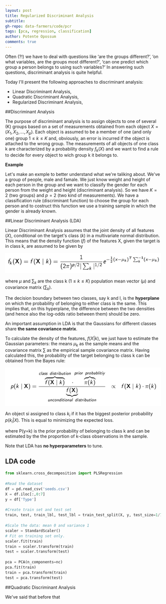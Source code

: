 ```yaml
---
layout: post
title: Regularized Discriminant Analysis
subtitle: 
gh-repo: data-farmers/code/pcr
tags: [pca, regression, classification]
author: Potente Opossum
comments: true
---
```


Often (?!) we have to deal with questions like ‘are the groups different?’, ‘on what variables, are the groups most different?’, ‘can one predict which group a person belongs to using such variables?’ In answering such questions, discriminant analysis is quite helpful.

Today I'll present the following approaches to discriminant analysis:
-	Linear Discriminant Analysis,
-	Quadratic Discriminant Analysis,
-	Regularized Discriminant Analysis,




##Discriminant Analysis

The purpose of discriminant analysis is to assign objects to one
of several (K) groups based on a set of measurements obtained from each object $X = (X_1, X_2, ..., X_p)$.
Each object is assumed to be a member of one (and only one) group $1 ≤ k ≤ K$ and, obviously, an error is incurred if the object is attached to the wrong group. The measurements of all objects of one class k are
characterized by a probability density $f_k(X)$ and we want to find a rule to decide for every object to wich group k it belongs to.

**Example**

Let's make an exmple to better understand what we're taliking about.
We've a group of people, male and famale. We just know weight and height of each person in the group and we want to classify the gender for each person from the weight and height (discriminant analysis).
So we have $K = 2$ (two groups) and $p = 2$ (two kind of measurements). 
We have a classification rule (discriminant function) to choose the group for each person and to costruct this function we use a training sample in which the gender is already known.

##Linear Discriminant Analysis (LDA)

Linear Discriminant Analysis assumes that the joint density of all features ($X$), conditional on the target's class ($k$) in a multivariate normal distribution. This means that the density function ($f$) of the features X, given the target is in class k, are assumed to be given by

![alt text](../img/RDA/multivariate_normal_dist.png "multivariate normal distribution")

where $\mu$ and $\sum_k$ are the class k $(1 \le k \le K)$ population mean vector ($\mu$) and covariance matrix ($\sum_k$).

The decision boundary between two classes, say k and l, is the **hyperplane** on which the probability of belonging to either class is the same. This implies that, on this hyperplane, the difference between the two densities (and hence also the log-odds ratio between them) should be zero.

An important assumption in LDA is that the Gaussians for different classes share **the same covariance matrix**.

To calculate the density of the features, $f(X|k)$, we just have to estimate the Gaussian parameters: the means $\mu_k$ as the sample means and the covariance matrix $\sum$ as the empirical sample covariance matrix. Having calculated this, the probability of the target belonging to class k can be obtained from the Bayes rule:

![alt text](../img/RDA/bayes.png "Bayes formula")

An object si assigned to class $k_i$ if it has the biggest posterior probability $p(k_i|X)$. This is equal to minimizing the expected loss.

where P(y=k) is the prior probability of belonging to class k and can be estimated by the the proportion of k-class observations in the sample.

Note that LDA has **no hyperparameters** to tune.

## LDA code

```python
from sklearn.cross_decomposition import PLSRegression

#Read the dataset
df = pd.read_csv('seeds.csv')
X = df.iloc[:,0:7]
y = df['Type']

#Create train set and test set
train, test, train_lbl, test_lbl = train_test_split(X, y, test_size=1/7.0, random_state=0)

#Scale the data: mean 0 and variance 1 
scaler = StandardScaler()
# Fit on training set only.
scaler.fit(train)
train = scaler.transform(train)
test = scaler.transform(test)

pca = PCA(n_components=nc)
pca.fit(train)
train = pca.transform(train)
test = pca.transform(test)

```

##Quadratic Discriminant Analysis

We've said that before that 